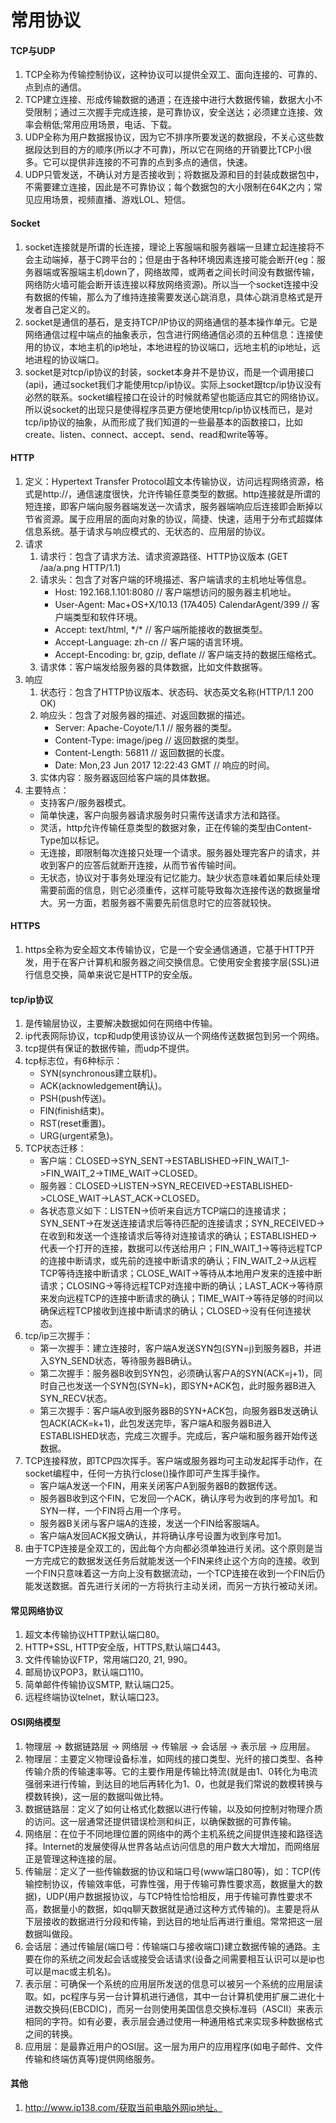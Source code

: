 # 常用协议

#### TCP与UDP
1. TCP全称为传输控制协议，这种协议可以提供全双工、面向连接的、可靠的、点到点的通信。
2. TCP建立连接、形成传输数据的通道；在连接中进行大数据传输，数据大小不受限制；通过三次握手完成连接，是可靠协议，安全送达；必须建立连接、效率会稍低;常用应用场景，电话、下载。
3. UDP全称为用户数据报协议，因为它不排序所要发送的数据段，不关心这些数据段达到目的方的顺序(所以才不可靠)，所以它在网络的开销要比TCP小很多。它可以提供非连接的不可靠的点到多点的通信，快速。
4. UDP只管发送，不确认对方是否接收到；将数据及源和目的封装成数据包中，不需要建立连接，因此是不可靠协议；每个数据包的大小限制在64K之内；常见应用场景，视频直播、游戏LOL、短信。

#### Socket
1. socket连接就是所谓的长连接，理论上客服端和服务器端一旦建立起连接将不会主动端掉，基于C跨平台的；但是由于各种环境因素连接可能会断开(eg：服务器端或客服端主机down了，网络故障，或两者之间长时间没有数据传输，网络防火墙可能会断开该连接以释放网络资源)。所以当一个socket连接中没有数据的传输，那么为了维持连接需要发送心跳消息，具体心跳消息格式是开发者自己定义的。
2. socket是通信的基石，是支持TCP/IP协议的网络通信的基本操作单元。它是网络通信过程中端点的抽象表示，包含进行网络通信必须的五种信息：连接使用的协议，本地主机的ip地址，本地进程的协议端口，远地主机的ip地址，远地进程的协议端口。
3. socket是对tcp/ip协议的封装，socket本身并不是协议，而是一个调用接口(api)，通过socket我们才能使用tcp/ip协议。实际上socket跟tcp/ip协议没有必然的联系。socket编程接口在设计的时候就希望也能适应其它的网络协议。所以说socket的出现只是使得程序员更方便地使用tcp/ip协议栈而已，是对tcp/ip协议的抽象，从而形成了我们知道的一些最基本的函数接口，比如create、listen、connect、accept、send、read和write等等。

#### HTTP
1. 定义：Hypertext Transfer Protocol超文本传输协议，访问远程网络资源，格式是http://，通信速度很快，允许传输任意类型的数据。http连接就是所谓的短连接，即客户端向服务器端发送一次请求，服务器端响应后连接即会断掉以节省资源。属于应用层的面向对象的协议，简捷、快速，适用于分布式超媒体信息系统。基于请求与响应模式的、无状态的、应用层的协议。
2. 请求
	1. 请求行：包含了请求方法、请求资源路径、HTTP协议版本 (GET /aa/a.png HTTP/1.1)
	2. 请求头：包含了对客户端的环境描述、客户端请求的主机地址等信息。
		* Host:  192.168.1.101:8080 // 客户端想访问的服务器主机地址。
		* User-Agent: Mac+OS+X/10.13 (17A405) CalendarAgent/399 // 客户端类型和软件环境。
		* Accept: text/html, */\* // 客户端所能接收的数据类型。
		* Accept-Language: zh-cn // 客户端的语言环境。
		* Accept-Encoding: br, gzip, deflate // 客户端支持的数据压缩格式。
   3. 请求体：客户端发给服务器的具体数据，比如文件数据等。
3. 响应
   1. 状态行：包含了HTTP协议版本、状态码、状态英文名称(HTTP/1.1 200 OK)
   2. 响应头：包含了对服务器的描述、对返回数据的描述。
      * Server: Apache-Coyote/1.1 // 服务器的类型。
      * Content-Type: image/jpeg    // 返回数据的类型。
      * Content-Length: 56811   // 返回数据的长度。
      * Date: Mon,23 Jun 2017 12:22:43  GMT  // 响应的时间。
   3. 实体内容：服务器返回给客户端的具体数据。
4. 主要特点：
	* 支持客户/服务器模式。
	* 简单快速，客户向服务器请求服务时只需传送请求方法和路径。
	* 灵活，http允许传输任意类型的数据对象，正在传输的类型由Content-Type加以标记。
	* 无连接，即限制每次连接只处理一个请求。服务器处理完客户的请求，并收到客户的应答后就断开连接，从而节省传输时间。
	* 无状态，协议对于事务处理没有记忆能力。缺少状态意味着如果后续处理需要前面的信息，则它必须重传，这样可能导致每次连接传送的数据量增大。另一方面，若服务器不需要先前信息时它的应答就较快。

#### HTTPS
1. https全称为安全超文本传输协议，它是一个安全通信通道，它基于HTTP开发，用于在客户计算机和服务器之间交换信息。它使用安全套接字层(SSL)进行信息交换，简单来说它是HTTP的安全版。

#### tcp/ip协议
1. 是传输层协议，主要解决数据如何在网络中传输。
2. ip代表网际协议，tcp和udp使用该协议从一个网络传送数据包到另一个网络。
3. tcp提供有保证的数据传输，而udp不提供。
4. tcp标志位，有6种标示：
	* SYN(synchronous建立联机)。
	* ACK(acknowledgement确认)。
	* PSH(push传送)。
	* FIN(finish结束)。
	* RST(reset重置)。
	* URG(urgent紧急)。
5. TCP状态迁移：
	* 客户端：CLOSED->SYN_SENT->ESTABLISHED->FIN_WAIT_1->FIN_WAIT_2->TIME_WAIT->CLOSED。
	* 服务器：CLOSED->LISTEN->SYN_RECEIVED->ESTABLISHED->CLOSE_WAIT->LAST_ACK->CLOSED。
	* 各状态意义如下：LISTEN->侦听来自远方TCP端口的连接请求；SYN_SENT->在发送连接请求后等待匹配的连接请求；SYN_RECEIVED->在收到和发送一个连接请求后等待对连接请求的确认；ESTABLISHED->代表一个打开的连接，数据可以传送给用户；FIN_WAIT_1->等待远程TCP的连接中断请求，或先前的连接中断请求的确认；FIN_WAIT_2->从远程TCP等待连接中断请求；CLOSE_WAIT->等待从本地用户发来的连接中断请求；CLOSING->等待远程TCP对连接中断的确认；LAST_ACK->等待原来发向远程TCP的连接中断请求的确认；TIME_WAIT->等待足够的时间以确保远程TCP接收到连接中断请求的确认；CLOSED->没有任何连接状态。
6. tcp/ip三次握手：
	* 第一次握手：建立连接时，客户端A发送SYN包(SYN=j)到服务器B，并进入SYN_SEND状态，等待服务器B确认。
	* 第二次握手：服务器B收到SYN包，必须确认客户A的SYN(ACK=j+1)，同时自己也发送一个SYN包(SYN=k)，即SYN+ACK包，此时服务器B进入SYN_RECV状态。
	* 第三次握手：客户端A收到服务器B的SYN+ACK包，向服务器B发送确认包ACK(ACK=k+1)，此包发送完毕，客户端A和服务器B进入ESTABLISHED状态，完成三次握手。完成后，客户端和服务器开始传送数据。
7. TCP连接释放，即TCP四次挥手。客户端或服务器均可主动发起挥手动作，在socket编程中，任何一方执行close()操作即可产生挥手操作。
	* 客户端A发送一个FIN，用来关闭客户A到服务器B的数据传送。
	* 服务器B收到这个FIN，它发回一个ACK，确认序号为收到的序号加1。和SYN一样，一个FIN将占用一个序号。
	* 服务器B关闭与客户端A的连接，发送一个FIN给客服端A。
	* 客户端A发回ACK报文确认，并将确认序号设置为收到序号加1。
8. 由于TCP连接是全双工的，因此每个方向都必须单独进行关闭。这个原则是当一方完成它的数据发送任务后就能发送一个FIN来终止这个方向的连接。收到一个FIN只意味着这一方向上没有数据流动，一个TCP连接在收到一个FIN后仍能发送数据。首先进行关闭的一方将执行主动关闭，而另一方执行被动关闭。

#### 常见网络协议
1. 超文本传输协议HTTP默认端口80。
2. HTTP+SSL, HTTP安全版，HTTPS,默认端口443。
3. 文件传输协议FTP，常用端口20, 21, 990。
4. 邮局协议POP3，默认端口110。
5. 简单邮件传输协议SMTP, 默认端口25。
6. 远程终端协议telnet，默认端口23。

#### OSI网络模型
1. 物理层 -> 数据链路层 -> 网络层 -> 传输层 -> 会话层 -> 表示层 -> 应用层。
2. 物理层：主要定义物理设备标准，如网线的接口类型、光纤的接口类型、各种传输介质的传输速率等。它的主要作用是传输比特流(就是由1、0转化为电流强弱来进行传输，到达目的地后再转化为1、0，也就是我们常说的数模转换与模数转换)，这一层的数据叫做比特。
3. 数据链路层：定义了如何让格式化数据以进行传输，以及如何控制对物理介质的访问。这一层通常还提供错误检测和纠正，以确保数据的可靠传输。
4. 网络层：在位于不同地理位置的网络中的两个主机系统之间提供连接和路径选择。Internet的发展使得从世界各站点访问信息的用户数大大增加，而网络层正是管理这种连接的层。
5. 传输层：定义了一些传输数据的协议和端口号(www端口80等)，如：TCP(传输控制协议，传输效率低，可靠性强，用于传输可靠性要求高，数据量大的数据)，UDP(用户数据报协议，与TCP特性恰恰相反，用于传输可靠性要求不高，数据量小的数据，如qq聊天数据就是通过这种方式传输的)。主要是将从下层接收的数据进行分段和传输，到达目的地址后再进行重组。常常把这一层数据叫做段。
6. 会话层：通过传输层(端口号：传输端口与接收端口)建立数据传输的通路。主要在你的系统之间发起会话或接受会话请求(设备之间需要相互认识可以是ip也可以是mac或主机名)。
7. 表示层：可确保一个系统的应用层所发送的信息可以被另一个系统的应用层读取。如，pc程序与另一台计算机进行通信，其中一台计算机使用扩展二进化十进数交换码(EBCDIC)，而另一台则使用美国信息交换标准码（ASCII）来表示相同的字符。如有必要，表示层会通过使用一种通用格式来实现多种数据格式之间的转换。
8. 应用层：是最靠近用户的OSI层。这一层为用户的应用程序(如电子邮件、文件传输和终端仿真等)提供网络服务。


#### 其他
1. http://www.ip138.com/获取当前电脑外网ip地址。


